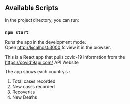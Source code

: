 ## Available Scripts

In the project directory, you can run:

### `npm start`

Runs the app in the development mode.<br />
Open [http://localhost:3000](http://localhost:3000) to view it in the browser.

This is a React app that pulls covid-19 information from the https://covid19api.com/ API Website

The app shows each country's :
 1. Total cases recorded
 2. New cases recorded
 3. Recoveries
 4. New Deaths
